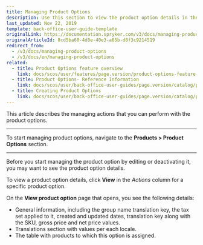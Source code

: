 ```yaml
---
title: Managing Product Options
description: Use this section to view the product option details in the Back Office.
last_updated: Nov 22, 2019
template: back-office-user-guide-template
originalLink: https://documentation.spryker.com/v3/docs/managing-product-options
originalArticleId: 8cd5ba60-4d8e-40e3-a65b-d8f3c9214519
redirect_from:
  - /v3/docs/managing-product-options
  - /v3/docs/en/managing-product-options
related:
  - title: Product Options feature overview
    link: docs/scos/user/features/page.version/product-options-feature-overview.html
  - title: Product Options- Reference Information
    link: docs/scos/user/back-office-user-guides/page.version/catalog/product-options/references/product-options-reference-information.html
  - title: Creating Product Options
    link: docs/scos/user/back-office-user-guides/page.version/catalog/product-options/creating-product-options.html
---
```


This article describes the managing actions that you can perform with the product options. 
***
To start managing product options, navigate to the **Products > Product Options** section.
***
Before you start managing the product option by editing or deactivating it, you may want to see the product option details. 

To view a product option details, click **View** in the _Actions_ column for a specific product option.

On the **View product option** page that opens, you see the following details:
* General information, including the group name translation key, the tax set applied to it, created and updated dates, translation key along with the SKU, gross price and net price values.
* Translations section with values per each locale.
* The table with products to which this option is assigned.
